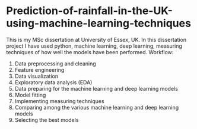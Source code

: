# Prediction-of-rainfall-in-the-UK-using-machine-learning-techniques
This is my MSc dissertation at University of Essex, UK.
In this dissertation project I have used python, machine learning, deep learning, measuring techniques of how well the models have been performed.
Workflow:
1. Data preprocessing and cleaning
2. Feature engineering
3. Data visualization
4. Exploratory data analysis (EDA)
5. Data preparing for the machine learning and deep learning models
6. Model fitting
7. Implementing measuring techniques
8. Comparing among the various machine learning and deep learning models
9. Selecting the best models
